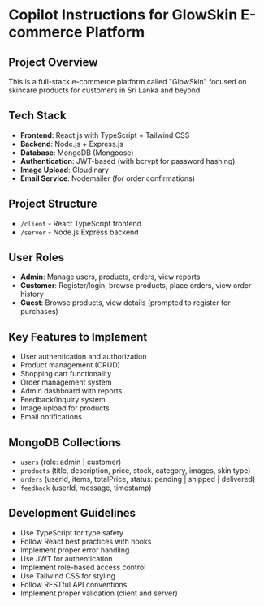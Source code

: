 # Copilot Instructions for GlowSkin E-commerce Platform

<!-- Use this file to provide workspace-specific custom instructions to Copilot. For more details, visit https://code.visualstudio.com/docs/copilot/copilot-customization#_use-a-githubcopilotinstructionsmd-file -->

## Project Overview
This is a full-stack e-commerce platform called "GlowSkin" focused on skincare products for customers in Sri Lanka and beyond.

## Tech Stack
- **Frontend**: React.js with TypeScript + Tailwind CSS
- **Backend**: Node.js + Express.js
- **Database**: MongoDB (Mongoose)
- **Authentication**: JWT-based (with bcrypt for password hashing)
- **Image Upload**: Cloudinary
- **Email Service**: Nodemailer (for order confirmations)

## Project Structure
- `/client` - React TypeScript frontend
- `/server` - Node.js Express backend

## User Roles
- **Admin**: Manage users, products, orders, view reports
- **Customer**: Register/login, browse products, place orders, view order history
- **Guest**: Browse products, view details (prompted to register for purchases)

## Key Features to Implement
- User authentication and authorization
- Product management (CRUD)
- Shopping cart functionality
- Order management system
- Admin dashboard with reports
- Feedback/inquiry system
- Image upload for products
- Email notifications

## MongoDB Collections
- `users` (role: admin | customer)
- `products` (title, description, price, stock, category, images, skin type)
- `orders` (userId, items, totalPrice, status: pending | shipped | delivered)
- `feedback` (userId, message, timestamp)

## Development Guidelines
- Use TypeScript for type safety
- Follow React best practices with hooks
- Implement proper error handling
- Use JWT for authentication
- Implement role-based access control
- Use Tailwind CSS for styling
- Follow RESTful API conventions
- Implement proper validation (client and server)

